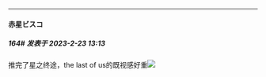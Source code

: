 
*****

####  赤星ビスコ  
##### 164#       发表于 2023-2-23 13:13

推完了星之终途，the last of us的既视感好重<img src="https://static.saraba1st.com/image/smiley/face2017/067.png" referrerpolicy="no-referrer">

